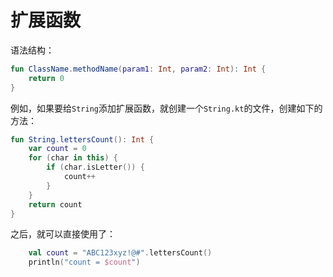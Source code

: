 # 扩展函数

语法结构：

```kotlin
fun ClassName.methodName(param1: Int, param2: Int): Int {
	return 0
}
```

例如，如果要给`String`添加扩展函数，就创建一个`String.kt`的文件，创建如下的方法：

```kotlin
fun String.lettersCount(): Int {
    var count = 0
    for (char in this) {
        if (char.isLetter()) {
            count++
        }
    }
    return count
}
```

之后，就可以直接使用了：

```kotlin
    val count = "ABC123xyz!@#".lettersCount()
    println("count = $count")
```



